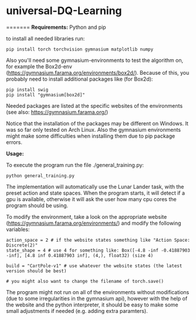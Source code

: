 # universal-DQ-Learning
=======
**Requirements:** 
    Python and pip
    
to install all needed libraries run:

    pip install torch torchvision gymnasium matplotlib numpy
    
  Also you'll need some gymnasium-environments to test the algorithm on, for example the Box2d-env (https://gymnasium.farama.org/environments/box2d/).
  Because of this, you probably need to install additional packages like (for Box2d):
  
    pip install swig
    pip install "gymnasium[box2d]"

  Needed packages are listed at the specific websites of the environments (see also: https://gymnasium.farama.org/)

Notice that the installation of the packages may be different on Windows. It was so far only tested on Arch Linux.
Also the gymnasium environments might make some difficulties when installing them due to pip package errors. 

**Usage:**

To execute the program run the file ./general_training.py:

    python general_training.py

The implementation will automatically use the Lunar Lander task, with the preset action and state spaces.
When the program starts, it will detect if a gpu is available, otherwise it will ask the user how many cpu cores the program should be using.

To modify the environment, take a look on the appropriate website (https://gymnasium.farama.org/environments/) and modify the following variables:

    action_space = 2 # if the website states something like "Action Space: Discrete(2)"
    state_shape = 4 # use 4 for something like: Box([-4.8 -inf -0.41887903 -inf], [4.8 inf 0.41887903 inf], (4,), float32) (size 4)
    
    build = "CartPole-v1" # use whatever the website states (the latest version should be best)

    # you might also want to change the filename of torch.save()

The program might not run on all of the environments without modifications (due to some irregularities in the gymnasium api), however with the help of the website and the python interpreter, it should be easy to make some small adjustments if needed (e.g. adding extra paramters).
